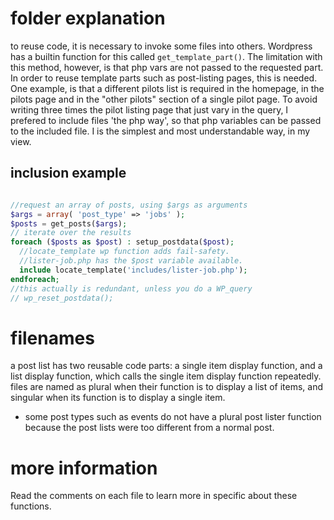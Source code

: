 # folder explanation
to reuse code, it is necessary to invoke some files into others. Wordpress has a builtin function for this called `get_template_part()`. The limitation with this method, however, is that php vars are not passed to the requested part. In order to reuse template parts such as post-listing pages, this is needed. One example, is that a different pilots list is required in the homepage, in the pilots page and in the "other pilots" section of a single pilot page. To avoid writing three times the pilot listing page that just vary in the query, I prefered to include files 'the php way', so that php variables can be passed to the included file. I is the simplest and most understandable way, in my view.

## inclusion example
```php

//request an array of posts, using $args as arguments
$args = array( 'post_type' => 'jobs' );
$posts = get_posts($args);
// iterate over the results
foreach ($posts as $post) : setup_postdata($post);
  //locate_template wp function adds fail-safety.
  //lister-job.php has the $post variable available.
  include locate_template('includes/lister-job.php');
endforeach;
//this actually is redundant, unless you do a WP_query
// wp_reset_postdata();

```
# filenames
a post list has two reusable code parts: a single item display function, and a list display function, which calls the single item display function repeatedly.
files are named as plural when their function is to display a list of items, and singular when its function is to display a single item.
* some post types such as events do not have a plural post lister function because the post lists were too different from a normal post.
# more information
Read the comments on each file to learn more in specific about these functions.
